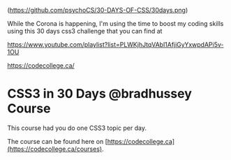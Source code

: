 
(https://github.com/psychoCS/30-DAYS-OF-CSS/30days.png)

While the Corona is happening, I'm using the time to boost my coding skills using this 30 days css3 challenge that you can find at 

https://www.youtube.com/playlist?list=PLWKjhJtqVAbl1AfjiGyYxwpdAPi5v-1OU

https://codecollege.ca/



# CSS3 in 30 Days @bradhussey Course

This course had you do one CSS3 topic per day.

The course can be found here on [https://codecollege.ca](https://codecollege.ca/courses).
